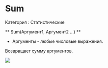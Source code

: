 ﻿
# Sum

Категория : Статистические

** Sum(Аргумент1, Аргумент2 ...) **

* Аргументы - любые числовые выражения.

Возвращает  сумму аргументов.

![](/mediatag>Статистические)

